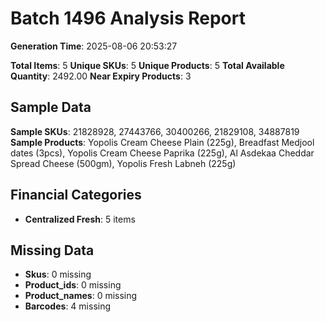 # Batch 1496 Analysis Report

**Generation Time**: 2025-08-06 20:53:27

**Total Items**: 5
**Unique SKUs**: 5
**Unique Products**: 5
**Total Available Quantity**: 2492.00
**Near Expiry Products**: 3

## Sample Data
**Sample SKUs**: 21828928, 27443766, 30400266, 21829108, 34887819
**Sample Products**: Yopolis Cream Cheese Plain (225g), Breadfast Medjool dates (3pcs), Yopolis Cream Cheese Paprika (225g), Al Asdekaa Cheddar Spread Cheese (500gm), Yopolis Fresh Labneh (225g)

## Financial Categories
- **Centralized Fresh**: 5 items

## Missing Data
- **Skus**: 0 missing
- **Product_ids**: 0 missing
- **Product_names**: 0 missing
- **Barcodes**: 4 missing
